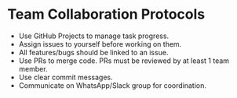 # Team Collaboration Protocols

- Use GitHub Projects to manage task progress.
- Assign issues to yourself before working on them.
- All features/bugs should be linked to an issue.
- Use PRs to merge code. PRs must be reviewed by at least 1 team member.
- Use clear commit messages.
- Communicate on WhatsApp/Slack group for coordination.
